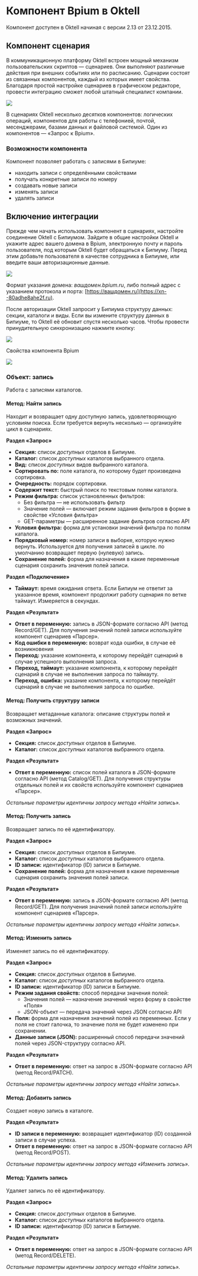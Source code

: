 # Компонент Bpium в Oktell

Компонент доступен в Oktell начиная с версии 2.13 от 23.12.2015.

## Компонент сценария

В коммуникационную платформу Oktell встроен мощный механизм пользовательских скриптов — сценариев. Они выполняют различные действия при внешних событиях или по расписанию. Сценарии состоят из связанных компонентов, каждый из которых имеет свойства. Благодаря простой настройке сценариев в графическом редакторе, провести интеграцию сможет любой штатный специалист компании.

![](../../../../../.gitbook/assets/oktell\_script.jpg)

В сценариях Oktell несколько десятков компонентов: логических операций, компонентов для работы с телефонией, почтой, месенджерами, базами данных и файловой системой. Один из компонентов — «Запрос к Bpium».

### Возможности компонента

Компонент позволяет работать с записями в Бипиуме:

* находить записи с определёнными свойствами
* получать конкретные записи по номеру
* создавать новые записи
* изменять записи
* удалять записи

## Включение интеграции

Прежде чем начать использовать компонент в сценариях, настройте соединение Oktell с Бипиумом. Зайдите в общие настройки Oktell и укажите адрес вашего домена в Bpium, электронную почту и пароль пользователя, под которым Oktell будет обращаться к Бипиуму. Перед этим добавьте пользователя в качестве сотрудника в Бипиуме, или введите ваши авторизационные данные.

![](../../../../../.gitbook/assets/oktell\_setup.jpg)

Формат указания домена: _вашдомен.bpium.ru_, либо полный адрес с указанием протокола и порта: [https://вашдомен.ru](https://xn--80adhe8ahe2f.ru).

После авторизации Oktell запросит у Бипиума структуру данных: секции, каталоги и виды. Если вы измените структуру данных в Бипиуме, то Oktell её обновит спустя несколько часов. Чтобы провести принудительную синхронизацию нажмите кнопку:

![](../../../../../.gitbook/assets/oktell\_setup\_sync.jpg)

Свойства компонента Bpium&#x20;

![](../../../../../.gitbook/assets/oktell\_component.jpg)

### Объект: запись

Работа с записями каталогов.

#### Метод: Найти запись

Находит и возвращает одну доступную запись, удовлетворяющую условиям поиска. Если требуется вернуть несколько — организуйте цикл в сценариях.

**Раздел «Запрос»**

* **Секция:** список _доступных_ отделов в Бипиуме.
* **Каталог:** список _доступных_ каталогов выбранного отдела.
* **Вид:** список _доступных_ видов выбранного каталога.
* **Сортировать по:** поле каталога, по которому будет произведена сортировка.
* **Очередность:** порядок сортировки.
* **Содержит текст:** быстрый поиск по текстовым полям каталога.
* **Режим фильтра:** список установленных фильтров:
  * Без фильтра — не использовать фильтр
  * Значение полей — включает режим задания фильтров в форме в свойстве «Условия фильтра»
  * GET-параметры — расширенное задание фильтров согласно API
* **Условия фильтра:** форма для установки значений фильтра по полям каталога.
* **Порядковый номер:** номер записи в выборке, которую нужно вернуть. Используется для получения записей в цикле. по умолчанию возвращает первую (нулевую) запись.
* **Сохранение полей:** форма для назначения в какие переменные сценария сохранить значения полей записи.

**Раздел «Подключение»**

* **Таймаут:** время ожидания ответа. Если Бипиум не ответит за указанное время, компонент продолжит работу сценария по ветке таймаут. Измеряется в секундах.

**Раздел «Результат»**

* **Ответ в переменную:** запись в JSON-формате согласно API (метод Record/GET). Для получения значений полей записи используйте компонент сценариев «Парсер».
* **Код ошибки в переменную:** возврат кода ошибки, в случае её возникновения
* **Переход:** указание компонента, к которому перейдёт сценарий в случае успешного выполнения запроса.
* **Переход, таймаут:** указание компонента, к которому перейдёт сценарий в случае не выполнения запроса по таймауту.
* **Переход, ошибка:** указание компонента, к которому перейдёт сценарий в случае не выполнения запроса по ошибке.

#### Метод: Получить структуру записи

Возвращает метаданные каталога: описание структуры полей и возможных значений.

**Раздел «Запрос»**

* **Секция:** список _доступных_ отделов в Бипиуме.
* **Каталог:** список _доступных_ каталогов выбранного отдела.

**Раздел «Результат»**

* **Ответ в переменную:** список полей каталога в JSON-формате согласно API (метод Catalog/GET). Для получения структуры отдельных полей и их свойств используйте компонент сценариев «Парсер».

_Остальные параметры идентичны запросу метода «Найти запись»._

#### Метод: Получить запись

Возвращает запись по её идентификатору.

**Раздел «Запрос»**

* **Секция:** список _доступных_ отделов в Бипиуме.
* **Каталог:** список _доступных_ каталогов выбранного отдела.
* **ID записи:** идентификатор (ID) записи в Бипиуме.
* **Сохранение полей:** форма для назначения в какие переменные сценария сохранить значения полей записи.

**Раздел «Результат»**

* **Ответ в переменную:** запись в JSON-формате согласно API (метод Record/GET). Для получения значений полей записи используйте компонент сценариев «Парсер».

_Остальные параметры идентичны запросу метода «Найти запись»._

#### Метод: Изменить запись

Изменяет запись по её идентификатору.

**Раздел «Запрос»**

* **Секция:** список _доступных_ отделов в Бипиуме.
* **Каталог:** список _доступных_ каталогов выбранного отдела.
* **ID записи:** идентификатор (ID) записи в Бипиуме.
* **Режим задания свойств:** способ передачи значения полей:
  * Значения полей — назначение значений через форму в свойстве «Поля»
  * JSON-объект — передача значений через JSON согласно API
* **Поля:** форма для назначения значений полей из переменных. Если у поля не стоит галочка, то значение поля не будет изменено при сохранении.
* **Данные записи (JSON):** расширенный способ передачи значений полей через JSON-структуру согласно API.

**Раздел «Результат»**

* **Ответ в переменную:** ответ на запрос в JSON-формате согласно API (метод Record/PATCH).

_Остальные параметры идентичны запросу метода «Найти запись»._

#### Метод: Добавить запись

Создает новую запись в каталоге.

**Раздел «Результат»**

* **ID записи в переменную:** возвращает идентификатор (ID) созданной записи в случае успеха.
* **Ответ в переменную:** ответ на запрос в JSON-формате согласно API (метод Record/POST).

_Остальные параметры идентичны запросу метода «Изменить запись»._

#### Метод: Удалить запись

Удаляет запись по её идентификатору.

**Раздел «Запрос»**

* **Секция:** список _доступных_ отделов в Бипиуме.
* **Каталог:** список _доступных_ каталогов выбранного отдела.
* **ID записи:** идентификатор (ID) записи в Бипиуме.

**Раздел «Результат»**

* **Ответ в переменную:** ответ на запрос в JSON-формате согласно API (метод Record/DELETE).

_Остальные параметры идентичны запросу метода «Найти запись»._
